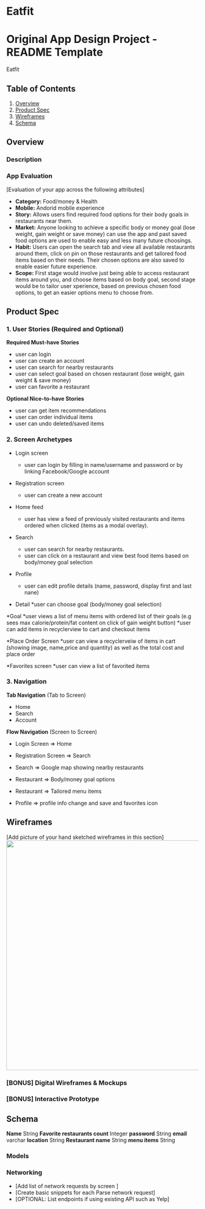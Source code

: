 # Eatfit
 Original App Design Project - README Template
===

Eatfit

## Table of Contents
1. [Overview](#Overview)
1. [Product Spec](#Product-Spec)
1. [Wireframes](#Wireframes)
2. [Schema](#Schema)

## Overview
### Description


### App Evaluation
[Evaluation of your app across the following attributes]
- **Category:** Food/money & Health
- **Mobile:** Andorid mobile experience
- **Story:** Allows users find required food options for their body goals in restaurants near them.
- **Market:** Anyone looking to achieve a specific body or money goal (lose weight, gain weight or save money) can use the app and past saved food options are used to enable easy and less many future choosings.
- **Habit:** Users can open the search tab and view all available restaurants around them, click on pin on those restaurants and get tailored food items based on their needs. Their chosen options are also saved to enable easier future experience.
- **Scope:** First stage would involve just being able to access restaurant items around you, and choose items based on body goal, second stage would be to tailor user xperience, based on previous chosen food options, to get an easier options menu to choose from. 

## Product Spec

### 1. User Stories (Required and Optional)

**Required Must-have Stories**

* user can login
* user can create an account
* user can search for nearby restaurants
* user can select goal based on chosen restaurant (lose weight, gain weight & save money)
* user can favorite a restaurant

**Optional Nice-to-have Stories**

* user can get item recommendations
* user can order individual items
* user can undo deleted/saved items

### 2. Screen Archetypes

* Login screen
   * user can login by filling in name/username and password or by linking Facebook/Google account
  
* Registration screen
   * user can create a new account

* Home feed
   * user has view a feed of previously visited restaurants and items ordered when clicked (items as a modal overlay).

* Search
   * user can search for nearby restaurants.
   * user can click on a restaurant and view best food items based on body/money goal selection

* Profile
   * user can edit profile details (name, password, display first and last nane)
   
* Detail 
   *user can choose goal (body/money goal selection)
 
*Goal
   *user views a list of menu items with ordered list of their goals (e.g sees max calorie/protein/fat content on click of gain weight button)
   *user can add items in recyclerview to cart and checkout items
 
*Place Order Screen
   *user can view a recyclerveiw of items in cart (showing image, name,price and quantity) as well as the total cost and place order

*Favorites screen
   *user can view a list of favorited items


### 3. Navigation

**Tab Navigation** (Tab to Screen)

* Home
* Search
* Account

**Flow Navigation** (Screen to Screen)


* Login Screen
   => Home
   
* Registration Screen
   => Search
   
* Search
   => Google map showing nearby restaurants
  
* Restaurant 
   => Body/money goal options
  
* Restaurant
     => Tailored menu items
     
* Profile
     => profile info change and save and favorites icon
     


## Wireframes
[Add picture of your hand sketched wireframes in this section]
<img src="https://drive.google.com/file/d/17oDSWXWHtBaJ8YpH8pYi6cjQSJaQajoE/view?usp=sharing" width=600>

### [BONUS] Digital Wireframes & Mockups

### [BONUS] Interactive Prototype

## Schema 
 **Name** String
 **Favorite restaurants count** Integer
 **password** String
 **email** varchar
 **location** String
 **Restaurant name** String
 **menu items** String
 
### Models


### Networking
- [Add list of network requests by screen ]
- [Create basic snippets for each Parse network request]
- [OPTIONAL: List endpoints if using existing API such as Yelp]
